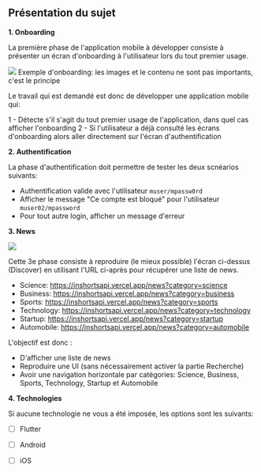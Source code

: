 ## Présentation du sujet

**1. Onboarding**

La première phase de l'application mobile à développer consiste à présenter un écran d'onboarding
à l'utilisateur lors du tout premier usage.

![](https://xdguru.b-cdn.net/wp-content/uploads/2019/01/Mobile-Onboarding-screens-templates.jpg)
Exemple d'onboarding: les images et le contenu ne sont pas importants, c'est le principe

Le travail qui est demandé est donc de développer une application mobile qui:

1 - Détecte s'il s'agit du tout premier usage de l'application, dans quel cas afficher l'onboarding
2 - Si l'utilisateur a déjà consulté les écrans d'onboarding alors aller directement sur l'écran d'authentification

**2. Authentification**

La phase d'authentification doit permettre de tester les deux scnéarios suivants:
- Authentification valide avec l'utilisateur `muser/mpassw0rd`
- Afficher le message "Ce compte est bloqué" pour l'utilisateur `muser02/mpassword`
- Pour tout autre login, afficher un message d'erreur

**3. News**

![](https://cdn.dribbble.com/users/1998175/screenshots/15193792/media/298264c1ce856398c313dde0398ba00c.jpg?compress=1&resize=1600x1200&vertical=top)

Cette 3e phase consiste à reproduire (le mieux possible) l'écran ci-dessus (Discover) en utilisant l'URL ci-après pour récupérer une liste de news.

- Science: https://inshortsapi.vercel.app/news?category=science
- Business: https://inshortsapi.vercel.app/news?category=business
- Sports: https://inshortsapi.vercel.app/news?category=sports
- Technology: https://inshortsapi.vercel.app/news?category=technology
- Startup: https://inshortsapi.vercel.app/news?category=startup
- Automobile: https://inshortsapi.vercel.app/news?category=automobile

L'objectif est donc :

- D'afficher une liste de news
- Reproduire une UI (sans nécessairement activer la partie Recherche)
- Avoir une navigation horizontale par catégories: Science, Business, Sports, Technology, Startup et Automobile

**4. Technologies**

Si aucune technologie ne vous a été imposée, les options sont les suivants:

- [ ] Flutter
- [ ] Android
- [ ] iOS



